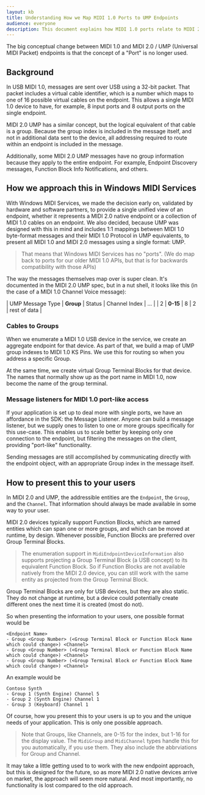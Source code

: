 ```yaml
---
layout: kb
title: Understanding How we Map MIDI 1.0 Ports to UMP Endpoints
audience: everyone
description: This document explains how MIDI 1.0 ports relate to MIDI 2.0 UMP endpoints
---
```


The big conceptual change between MIDI 1.0 and MIDI 2.0 / UMP (Universal MIDI Packet) endpoints is that the concept of a "Port" is no longer used.

## Background

In USB MIDI 1.0, messages are sent over USB using a 32-bit packet. That packet includes a virtual cable identifier, which is a number which maps to one of 16 possible virtual cables on the endpoint. This allows a single MIDI 1.0 device to have, for example, 8 input ports and 8 output ports on the single endpoint.

MIDI 2.0 UMP has a similar concept, but the logical equivalent of that cable is a group. Because the group index is included in the message itself, and not in additional data sent to the device, all addressing required to route within an endpoint is included in the message.

Additionally, some MIDI 2.0 UMP messages have no group information because they apply to the entire endpoint. For example, Endpoint Discovery messages, Function Block Info Notifications, and others.

## How we approach this in Windows MIDI Services

With Windows MIDI Services, we made the decision early on, validated by hardware and software partners, to provide a single unified view of an endpoint, whether it represents a MIDI 2.0 native endpoint or a collection of MIDI 1.0 cables on an endpoint. We also decided, because UMP was designed with this in mind and includes 1:1 mappings between MIDI 1.0 byte-format messages and their MIDI 1.0 Protocol in UMP equivalents, to present all MIDI 1.0 and MIDI 2.0 messages using a single format: UMP.

> That means that Windows MIDI Services has no "ports". (We do map back to ports for our older MIDI 1.0 APIs, but that is for backwards compatibility with those APIs)

The way the messages themselves map over is super clean. It's documented in the MIDI 2.0 UMP spec, but in a nut shell, it looks like this (in the case of a MIDI 1.0 Channel Voice message):

| UMP Message Type | **Group** | Status | Channel Index | ... |
| 2 | **0-15** | 8 | 2 | rest of data |

### Cables to Groups

When we enumerate a MIDI 1.0 USB device in the service, we create an aggregate endpoint for that device. As part of that, we build a map of UMP group indexes to MIDI 1.0 KS Pins. We use this for routing so when you address a specific Group.

At the same time, we create virtual Group Terminal Blocks for that device. The names that normally show up as the port name in MIDI 1.0, now become the name of the group terminal.

### Message listeners for MIDI 1.0 port-like access

If your application is set up to deal more with single ports, we have an affordance in the SDK: the Message Listener. Anyone can build a message listener, but we supply ones to listen to one or more groups specifically for this use-case. This enables us to scale better by keeping only one connection to the endpoint, but filtering the messages on the client, providing "port-like" functionality.

Sending messages are still accomplished by communicating directly with the endpoint object, with an appropriate Group index in the message itself.

## How to present this to your users

In MIDI 2.0 and UMP, the addressible entities are the `Endpoint`, the `Group`, and the `Channel`. That information should always be made available in some way to your user.

MIDI 2.0 devices typically support Function Blocks, which are named entities which can span one or more groups, and which can be moved at runtime, by design. Whenever possible, Function Blocks are preferred over Group Terminal Blocks.

> The enumeration support in `MidiEndpointDeviceInformation` also supports projecting a Group Terminal Block (a USB concept) to its equivalent Function Block. So if Function Blocks are not available natively from the MIDI 2.0 device, you can still work with the same entity as projected from the Group Terminal Block.

Group Terminal Blocks are only for USB devices, but they are also static. They do not change at runtime, but a device could potentially create different ones the next time it is created (most do not).

So when presenting the information to your users, one possible format would be

```
<Endpoint Name>
- Group <Group Number> (<Group Terminal Block or Function Block Name which could change>) <Channel>
- Group <Group Number> (<Group Terminal Block or Function Block Name which could change>) <Channel>
- Group <Group Number> (<Group Terminal Block or Function Block Name which could change>) <Channel>
```

An example would be

```
Contoso Synth
- Group 1 (Synth Engine) Channel 5
- Group 2 (Synth Engine) Channel 1
- Group 3 (Keyboard) Channel 1

```

Of course, how you present this to your users is up to you and the unique needs of your application. This is only one possible approach.

> Note that Groups, like Channels, are 0-15 for the index, but 1-16 for the display value. The `MidiGroup` and `MidiChannel` types handle this for you automatically, if you use them. They also include the abbrviations for Group and Channel.

It may take a little getting used to to work with the new endpoint approach, but this is designed for the future, so as more MIDI 2.0 native devices arrive on market, the approach will seem more natural. And most importantly, no functionality is lost compared to the old approach.
